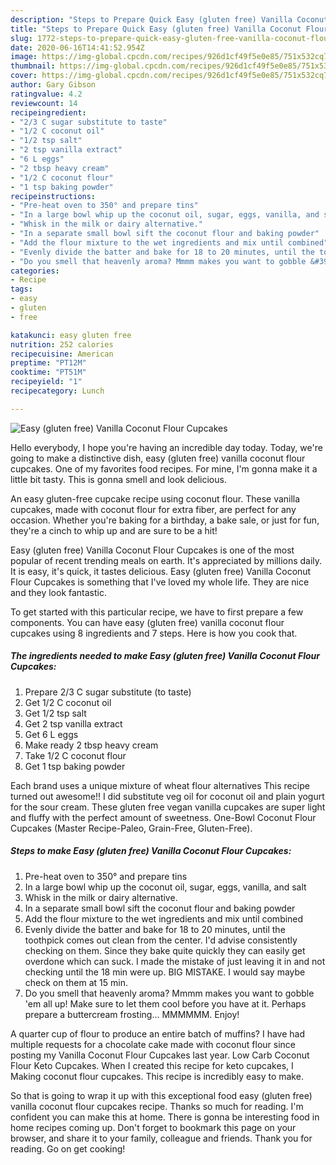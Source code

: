 ```yaml
---
description: "Steps to Prepare Quick Easy (gluten free) Vanilla Coconut Flour Cupcakes"
title: "Steps to Prepare Quick Easy (gluten free) Vanilla Coconut Flour Cupcakes"
slug: 1772-steps-to-prepare-quick-easy-gluten-free-vanilla-coconut-flour-cupcakes
date: 2020-06-16T14:41:52.954Z
image: https://img-global.cpcdn.com/recipes/926d1cf49f5e0e85/751x532cq70/easy-gluten-free-vanilla-coconut-flour-cupcakes-recipe-main-photo.jpg
thumbnail: https://img-global.cpcdn.com/recipes/926d1cf49f5e0e85/751x532cq70/easy-gluten-free-vanilla-coconut-flour-cupcakes-recipe-main-photo.jpg
cover: https://img-global.cpcdn.com/recipes/926d1cf49f5e0e85/751x532cq70/easy-gluten-free-vanilla-coconut-flour-cupcakes-recipe-main-photo.jpg
author: Gary Gibson
ratingvalue: 4.2
reviewcount: 14
recipeingredient:
- "2/3 C sugar substitute to taste"
- "1/2 C coconut oil"
- "1/2 tsp salt"
- "2 tsp vanilla extract"
- "6 L eggs"
- "2 tbsp heavy cream"
- "1/2 C coconut flour"
- "1 tsp baking powder"
recipeinstructions:
- "Pre-heat oven to 350° and prepare tins"
- "In a large bowl whip up the coconut oil, sugar, eggs, vanilla, and salt"
- "Whisk in the milk or dairy alternative."
- "In a separate small bowl sift the coconut flour and baking powder"
- "Add the flour mixture to the wet ingredients and mix until combined"
- "Evenly divide the batter and bake for 18 to 20 minutes, until the toothpick comes out clean from the center. I&#39;d advise consistently checking on them. Since they bake quite quickly they can easily get overdone which can suck. I made the mistake of just leaving it in and not checking until the 18 min were up. BIG MISTAKE. I would say maybe check on them at 15 min."
- "Do you smell that heavenly aroma? Mmmm makes you want to gobble &#39;em all up! Make sure to let them cool before you have at it. Perhaps prepare a buttercream frosting... MMMMMM. Enjoy!"
categories:
- Recipe
tags:
- easy
- gluten
- free

katakunci: easy gluten free 
nutrition: 252 calories
recipecuisine: American
preptime: "PT12M"
cooktime: "PT51M"
recipeyield: "1"
recipecategory: Lunch

---
```



![Easy (gluten free) Vanilla Coconut Flour Cupcakes](https://img-global.cpcdn.com/recipes/926d1cf49f5e0e85/751x532cq70/easy-gluten-free-vanilla-coconut-flour-cupcakes-recipe-main-photo.jpg)

Hello everybody, I hope you're having an incredible day today. Today, we're going to make a distinctive dish, easy (gluten free) vanilla coconut flour cupcakes. One of my favorites food recipes. For mine, I'm gonna make it a little bit tasty. This is gonna smell and look delicious.

An easy gluten-free cupcake recipe using coconut flour. These vanilla cupcakes, made with coconut flour for extra fiber, are perfect for any occasion. Whether you&#39;re baking for a birthday, a bake sale, or just for fun, they&#39;re a cinch to whip up and are sure to be a hit!

Easy (gluten free) Vanilla Coconut Flour Cupcakes is one of the most popular of recent trending meals on earth. It's appreciated by millions daily. It is easy, it's quick, it tastes delicious. Easy (gluten free) Vanilla Coconut Flour Cupcakes is something that I've loved my whole life. They are nice and they look fantastic.


To get started with this particular recipe, we have to first prepare a few components. You can have easy (gluten free) vanilla coconut flour cupcakes using 8 ingredients and 7 steps. Here is how you cook that.

<!--inarticleads1-->

##### The ingredients needed to make Easy (gluten free) Vanilla Coconut Flour Cupcakes:

1. Prepare 2/3 C sugar substitute (to taste)
1. Get 1/2 C coconut oil
1. Get 1/2 tsp salt
1. Get 2 tsp vanilla extract
1. Get 6 L eggs
1. Make ready 2 tbsp heavy cream
1. Take 1/2 C coconut flour
1. Get 1 tsp baking powder


Each brand uses a unique mixture of wheat flour alternatives This recipe turned out awesome!! I did substitute veg oil for coconut oil and plain yogurt for the sour cream. These gluten free vegan vanilla cupcakes are super light and fluffy with the perfect amount of sweetness. One-Bowl Coconut Flour Cupcakes (Master Recipe-Paleo, Grain-Free, Gluten-Free). 

<!--inarticleads2-->

##### Steps to make Easy (gluten free) Vanilla Coconut Flour Cupcakes:

1. Pre-heat oven to 350° and prepare tins
1. In a large bowl whip up the coconut oil, sugar, eggs, vanilla, and salt
1. Whisk in the milk or dairy alternative.
1. In a separate small bowl sift the coconut flour and baking powder
1. Add the flour mixture to the wet ingredients and mix until combined
1. Evenly divide the batter and bake for 18 to 20 minutes, until the toothpick comes out clean from the center. I&#39;d advise consistently checking on them. Since they bake quite quickly they can easily get overdone which can suck. I made the mistake of just leaving it in and not checking until the 18 min were up. BIG MISTAKE. I would say maybe check on them at 15 min.
1. Do you smell that heavenly aroma? Mmmm makes you want to gobble &#39;em all up! Make sure to let them cool before you have at it. Perhaps prepare a buttercream frosting... MMMMMM. Enjoy!


A quarter cup of flour to produce an entire batch of muffins? I have had multiple requests for a chocolate cake made with coconut flour since posting my Vanilla Coconut Flour Cupcakes last year. Low Carb Coconut Flour Keto Cupcakes. When I created this recipe for keto cupcakes, I Making coconut flour cupcakes. This recipe is incredibly easy to make. 

So that is going to wrap it up with this exceptional food easy (gluten free) vanilla coconut flour cupcakes recipe. Thanks so much for reading. I'm confident you can make this at home. There is gonna be interesting food in home recipes coming up. Don't forget to bookmark this page on your browser, and share it to your family, colleague and friends. Thank you for reading. Go on get cooking!
